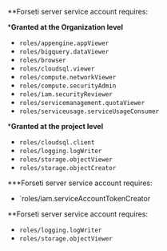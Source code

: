 **Forseti server service account requires:
 
***Granted at the Organization level**
  
 * `roles/appengine.appViewer`
 * `roles/bigquery.dataViewer`
 * `roles/browser`
 * `roles/cloudsql.viewer`
 * `roles/compute.networkViewer`
 * `roles/compute.securityAdmin`
 * `roles/iam.securityReviewer`
 * `roles/servicemanagement.quotaViewer`
 * `roles/serviceusage.serviceUsageConsumer`
 
***Granted at the project level**
 
 * `roles/cloudsql.client`
 * `roles/logging.logWriter`
 * `roles/storage.objectViewer`
 * `roles/storage.objectCreator`


***Forseti server service account requires:
 
 * `roles/iam.serviceAccountTokenCreator
 
**Forseti server service account requires:
 
 * `roles/logging.logWriter`
 * `roles/storage.objectViewer`
